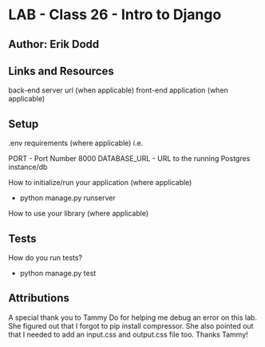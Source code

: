 # LAB - Class 26 - Intro to Django
## Author: Erik Dodd

## Links and Resources
back-end server url (when applicable)
front-end application (when applicable)

## Setup
.env requirements (where applicable)
i.e.

PORT - Port Number 8000
DATABASE_URL - URL to the running Postgres instance/db

How to initialize/run your application (where applicable)
- python manage.py runserver  


How to use your library (where applicable)


## Tests

How do you run tests?
- python manage.py test


## Attributions

A special thank you to Tammy Do for helping me debug an error on this lab. She figured out that I forgot to pip install compressor. She also pointed out that I needed to add an input.css and output.css file too. Thanks Tammy!